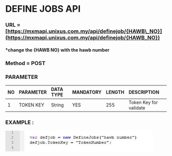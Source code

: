 # DEFINE JOBS API

### URL = [https://mxmapi.unixus.com.my/api/definejob/{HAWB\_NO}](https://mxmapi.unixus.com.my/api/definejob/{HAWB_NO})

#### \*change the {HAWB NO} with the hawb number



### Method = POST



### PARAMETER

| NO | PARAMETER | DATA TYPE | MANDATORY | LENGTH | DESCRIPTION |
| :--- | :--- | :--- | :--- | :--- | :--- |
| 1 | TOKEN KEY | String | YES | 255 | Token Key for validate |

### EXAMPLE :

![](/assets/defjob.JPG)

